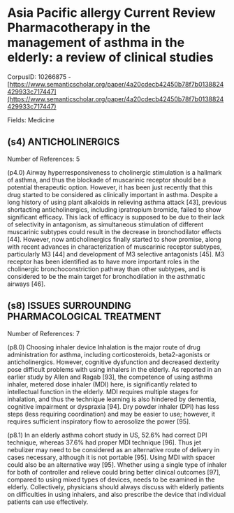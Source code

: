 # Asia Pacific allergy Current Review Pharmacotherapy in the management of asthma in the elderly: a review of clinical studies

CorpusID: 10266875 - [https://www.semanticscholar.org/paper/4a20cdecb42450b78f7b0138824429933c717447](https://www.semanticscholar.org/paper/4a20cdecb42450b78f7b0138824429933c717447)

Fields: Medicine

## (s4) ANTICHOLINERGICS
Number of References: 5

(p4.0) Airway hyperresponsiveness to cholinergic stimulation is a hallmark of asthma, and thus the blockade of muscarinic receptor should be a potential therapeutic option. However, it has been just recently that this drug started to be considered as clinically important in asthma. Despite a long history of using plant alkaloids in relieving asthma attack [43], previous shortacting anticholinergics, including ipratropium bromide, failed to show significant efficacy. This lack of efficacy is supposed to be due to their lack of selectivity in antagonism, as simultaneous stimulation of different muscarinic subtypes could result in the decrease in bronchodilator effects [44]. However, now anticholinergics finally started to show promise, along with recent advances in characterization of muscarinic receptor subtypes, particularly M3 [44] and development of M3 selective antagonists [45]. M3 receptor has been identified as to have more important roles in the cholinergic bronchoconstriction pathway than other subtypes, and is considered to be the main target for bronchodilation in the asthmatic airways [46].
## (s8) ISSUES SURROUNDING PHARMACOLOGICAL TREATMENT
Number of References: 7

(p8.0) Choosing inhaler device Inhalation is the major route of drug administration for asthma, including corticosteroids, beta2-agonists or anticholinergics. However, cognitive dysfunction and decreased dexterity pose difficult problems with using inhalers in the elderly. As reported in an earlier study by Allen and Ragab [93], the competence of using asthma inhaler, metered dose inhaler (MDI) here, is significantly related to intellectual function in the elderly. MDI requires multiple stages for inhalation, and thus the technique learning is also hindered by dementia, cognitive impairment or dyspraxia [94]. Dry powder inhaler (DPI) has less steps (less requiring coordination) and may be easier to use; however, it requires sufficient inspiratory flow to aerosolize the power [95].

(p8.1) In an elderly asthma cohort study in US, 52.6% had correct DPI technique, whereas 37.6% had proper MDI technique [96]. Thus jet nebulizer may need to be considered as an alternative route of delivery in cases necessary, although it is not portable [95]. Using MDI with spacer could also be an alternative way [95]. Whether using a single type of inhaler for both of controller and relieve could bring better clinical outcomes [97], compared to using mixed types of devices, needs to be examined in the elderly. Collectively, physicians should always discuss with elderly patients on difficulties in using inhalers, and also prescribe the device that individual patients can use effectively.
